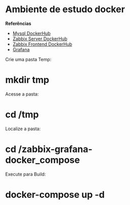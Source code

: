 <h1>Ambiente de estudo docker</h1>
<b>Referências</b>

- [Mysql DockerHub](https://hub.docker.com/_/mysql)
- [Zabbix Server DockerHub](https://hub.docker.com/r/zabbix/zabbix-server-mysql)
- [Zabbix Frontend DockerHub](https://hub.docker.com/r/zabbix/zabbix-web-nginx-mysql)
- [Grafana](https://grafana.com/docs/grafana/latest/installation/docker/)

Crie uma pasta Temp:

#   mkdir tmp

Acesse a pasta:

# cd /tmp

Localize a pasta:

# cd /zabbix-grafana-docker_compose

Execute para Build:

# docker-compose up -d